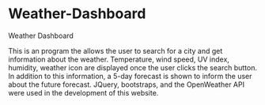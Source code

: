 # Weather-Dashboard
Weather Dashboard

This is an program the allows the user to search for a city and get information 
about the weather. Temperature, wind speed, UV index, humidity, weather icon are 
displayed once the user clicks the search button. In addition to this information,
a 5-day forecast is shown to inform the user about the future forecast.
JQuery, bootstraps, and the OpenWeather API were used in the development of this website.
